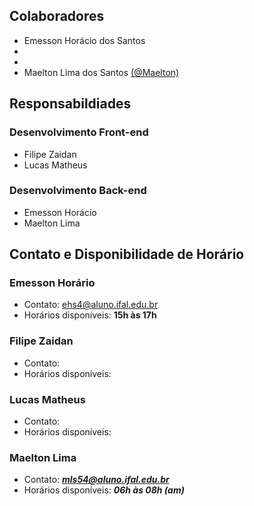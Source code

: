 ## Colaboradores

- Emesson Horácio dos Santos
- 
- 
- Maelton Lima dos Santos [(@Maelton)](https://github.com/Maelton)

## Responsabildiades

### Desenvolvimento Front-end

- Filipe Zaidan
- Lucas Matheus

### Desenvolvimento Back-end

- Emesson Horácio
- Maelton Lima

## Contato e Disponibilidade de Horário

### Emesson Horário

- Contato: ehs4@aluno.ifal.edu.br
- Horários disponíveis: **15h às 17h**

### Filipe Zaidan

- Contato: 
- Horários disponíveis: 

### Lucas Matheus

- Contato: 
- Horários disponíveis: 

### Maelton Lima

- Contato: ***mls54@aluno.ifal.edu.br***
- Horários disponíveis: ***06h às 08h (am)***
